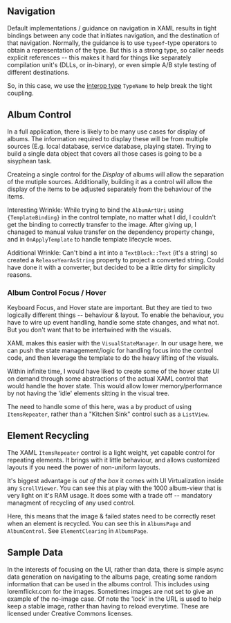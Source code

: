 ## Navigation
Default implementations / guidance on navigation in XAML results in tight
bindings between any code that initiates navigation, and the destination of that
navigation. Normally, the guidance is to use `typeof`-type operators to obtain a
representation of the type. But this is a strong type, so caller needs explicit
references -- this makes it hard for things like separately compilation unit's
(DLLs, or in-binary), or even simple A/B style testing of different
destinations.

So, in this case, we use the [interop
type](https://docs.microsoft.com/en-us/uwp/api/Windows.UI.Xaml.Interop.TypeName?view=winrt-19041)
`TypeName` to help break the tight coupling.

## Album Control
In a full application, there is likely to be many use cases for display of
albums. The information required to display these will be from multiple sources
(E.g. local database, service database, playing state). Trying to build a single
data object that covers all those cases is going to be a sisyphean task.

Createing a single control for the *Display* of albums will allow the separation
of the mutiple sources. Additionally, building it as a control will allow the
display of the items to be adjusted separately from the behaviour of the items.

Interesting Wrinkle: While trying to bind the `AlbumArtUri` using
`{TemplateBinding}` in the control template, no matter what I did, I couldn't
get the binding to correctly transfer to the image. After giving up, I chanaged
to manual value transfer on the dependency property change, and in
`OnApplyTemplate` to handle template lifecycle woes.

Additional Wrinkle: Can't bind a int into a `TextBlock::Text` (it's a string) so
created a `ReleaseYearAsString` property to project a converted string. Could
have done it with a converter, but decided to be a little dirty for simplicity
reasons.

### Album Control Focus / Hover
Keyboard Focus, and Hover state are important. But they are tied to two
logically different things -- behaviour & layout. To enable the behaviour, you
have to wire up event handling, handle some state changes, and what not. But you
don't want that to be intertwined with the visuals.

XAML makes this easier with the `VisualStateManager`. In our usage here, we can
push the state management/logic for handling focus into the control code, and
then leverage the template to do the heavy lifting of the visuals.

Within infinite time, I would have liked to create some of the hover state UI on
demand through some abstractions of the actual XAML control that would handle
the hover state. This would allow lower memory/performance by not having the
'idle' elements sitting in the visual tree.

The need to handle some of this here, was a by product of using `ItemsRepeater`,
rather than a "Kitchen Sink" control such as a `ListView`.

## Element Recycling
The XAML `ItemsRepeater` control is a light weight, yet capable control for
repeating elements. It brings with it little behaviour, and allows customized
layouts if you need the power of non-uniform layouts.

It's biggest advantage is *out of the box* it comes with UI Virtualization
inside any `ScrollViewer`. You can see this at play with the 1000 album-view
that is very light on it's RAM usage. It does some with a trade off -- mandatory
managment of recycling of any used control.

Here, this means that the image & failed states need to be correctly reset when
an element is recycled. You can see this in `AlbumsPage` and `AlbumControl`.
See `ElementClearing` in `AlbumsPage`.

## Sample Data
In the interests of focusing on the UI, rather than data, there is simple async
data generation on navigating to the albums page, creating some random
information that can be used in the albums control. This includes using
loremflickr.com for the images. Sometimes images are not set to give an example
of the no-image case. Of note the 'lock' in the URL is used to help keep a
stable image, rather than having to reload everytime. These are licensed under
Creative Commons licenses.